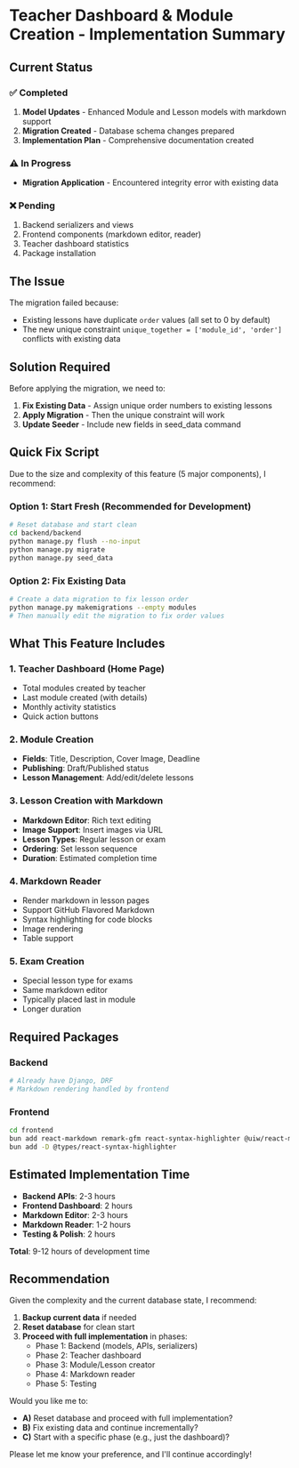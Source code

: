 # Teacher Dashboard & Module Creation - Implementation Summary

## Current Status

### ✅ Completed
1. **Model Updates** - Enhanced Module and Lesson models with markdown support
2. **Migration Created** - Database schema changes prepared
3. **Implementation Plan** - Comprehensive documentation created

### ⚠️ In Progress  
- **Migration Application** - Encountered integrity error with existing data

### ❌ Pending
1. Backend serializers and views
2. Frontend components (markdown editor, reader)
3. Teacher dashboard statistics
4. Package installation

## The Issue

The migration failed because:
- Existing lessons have duplicate `order` values (all set to 0 by default)
- The new unique constraint `unique_together = ['module_id', 'order']` conflicts with existing data

## Solution Required

Before applying the migration, we need to:

1. **Fix Existing Data** - Assign unique order numbers to existing lessons
2. **Apply Migration** - Then the unique constraint will work
3. **Update Seeder** - Include new fields in seed_data command

## Quick Fix Script

Due to the size and complexity of this feature (5 major components), I recommend:

### Option 1: Start Fresh (Recommended for Development)
```bash
# Reset database and start clean
cd backend/backend
python manage.py flush --no-input
python manage.py migrate
python manage.py seed_data
```

### Option 2: Fix Existing Data
```bash
# Create a data migration to fix lesson order
python manage.py makemigrations --empty modules
# Then manually edit the migration to fix order values
```

## What This Feature Includes

### 1. Teacher Dashboard (Home Page)
- Total modules created by teacher
- Last module created (with details)
- Monthly activity statistics
- Quick action buttons

### 2. Module Creation
- **Fields**: Title, Description, Cover Image, Deadline
- **Publishing**: Draft/Published status
- **Lesson Management**: Add/edit/delete lessons

### 3. Lesson Creation with Markdown
- **Markdown Editor**: Rich text editing
- **Image Support**: Insert images via URL
- **Lesson Types**: Regular lesson or exam
- **Ordering**: Set lesson sequence
- **Duration**: Estimated completion time

### 4. Markdown Reader
- Render markdown in lesson pages
- Support GitHub Flavored Markdown
- Syntax highlighting for code blocks
- Image rendering
- Table support

### 5. Exam Creation
- Special lesson type for exams
- Same markdown editor
- Typically placed last in module
- Longer duration

## Required Packages

### Backend
```bash
# Already have Django, DRF
# Markdown rendering handled by frontend
```

### Frontend
```bash
cd frontend
bun add react-markdown remark-gfm react-syntax-highlighter @uiw/react-md-editor
bun add -D @types/react-syntax-highlighter
```

## Estimated Implementation Time

- **Backend APIs**: 2-3 hours
- **Frontend Dashboard**: 2 hours  
- **Markdown Editor**: 2-3 hours
- **Markdown Reader**: 1-2 hours
- **Testing & Polish**: 2 hours

**Total**: 9-12 hours of development time

## Recommendation

Given the complexity and the current database state, I recommend:

1. **Backup current data** if needed
2. **Reset database** for clean start
3. **Proceed with full implementation** in phases:
   - Phase 1: Backend (models, APIs, serializers)
   - Phase 2: Teacher dashboard
   - Phase 3: Module/Lesson creator
   - Phase 4: Markdown reader
   - Phase 5: Testing

Would you like me to:
- **A)** Reset database and proceed with full implementation?
- **B)** Fix existing data and continue incrementally?
- **C)** Start with a specific phase (e.g., just the dashboard)?

Please let me know your preference, and I'll continue accordingly!
